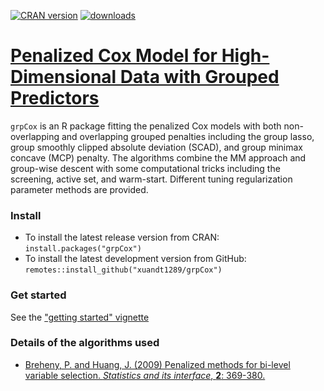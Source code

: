 [![CRAN version](https://img.shields.io/cran/v/grpCox?logo=R)](https://cran.r-project.org/web/packages/grpCox/index.html)
[![downloads](https://cranlogs.r-pkg.org/badges/grpreg)](https://cran.r-project.org/package=grpCox)

# [Penalized Cox Model for High-Dimensional Data with Grouped Predictors](https://cran.r-project.org/web/packages/grpCox/index.html)

`grpCox` is an R package fitting the penalized Cox models with both non-overlapping and overlapping grouped penalties including the group lasso, group smoothly clipped absolute deviation (SCAD), and group minimax concave (MCP) penalty. The algorithms combine the MM approach and group-wise descent with some computational tricks including the screening, active set, and warm-start. Different tuning regularization parameter methods are provided.


### Install

* To install the latest release version from CRAN: `install.packages("grpCox")`
* To install the latest development version from GitHub: `remotes::install_github("xuandt1289/grpCox")`

### Get started

See the ["getting started" vignette](https://pbreheny.github.io/grpreg/articles/getting-started.html)

### Details of the algorithms used

* [Breheny, P. and Huang, J. (2009) Penalized methods for bi-level variable selection.  *Statistics and its interface*, **2**: 369-380.](https://myweb.uiowa.edu/pbreheny/pdf/Breheny2009.pdf)
